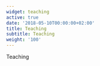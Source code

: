 ```yaml
---
widget: teaching
active: true
date: '2018-05-10T00:00:00+02:00'
title: Teaching
subtitle: Teaching
weight: '100'
---
```

Teaching
